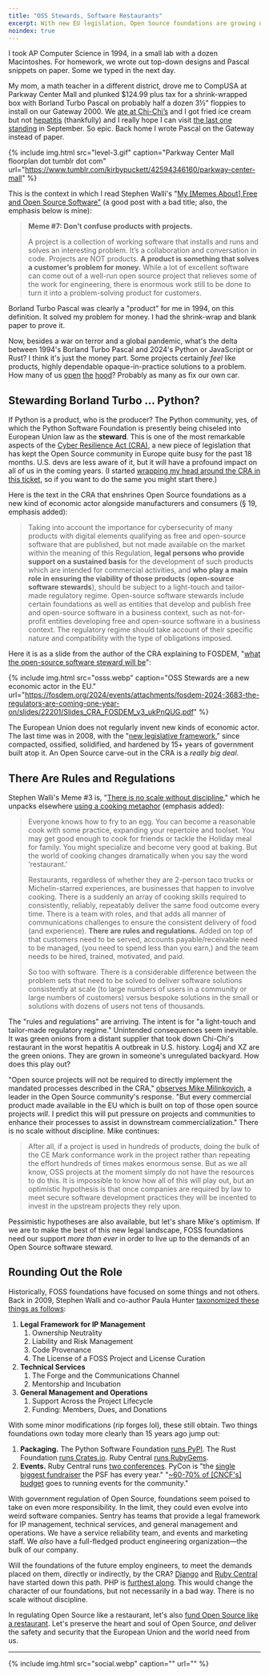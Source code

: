 ```yaml
---
title: "OSS Stewards, Software Restaurants"
excerpt: With new EU legislation, Open Source foundations are growing up fast. Where are we headed?
noindex: true
---
```


I took AP Computer Science in 1994, in a small lab with a dozen
Macintoshes. For homework, we wrote out top-down
designs and Pascal snippets on paper. Some we typed in the next day.

My mom, a math teacher in a different district, drove me to CompUSA at Parkway
Center Mall and plunked $124.99 plus tax for a shrink-wrapped box with Borland
Turbo Pascal on probably half a dozen 3½" floppies to install on our Gateway 2000.
We [ate at Chi-Chi’s](https://www.reddit.com/r/pittsburgh/comments/16ufhkw/who_remembers_shopping_at_compusa_and_then/) and I got fried ice cream but not 
[hepatitis](https://en.wikipedia.org/wiki/Chi-Chi%27s#Bankruptcy,_hepatitis_A,_and_closure_in_United_States_and_Canada)
(thankfully) and I really hope I can visit [the last one standing](https://www.chi-chis.at/)
in September. So epic. Back home I wrote Pascal on the Gateway instead of
paper.

{% include img.html src="level-3.gif" caption="Parkway Center Mall floorplan dot tumblr dot com" url="https://www.tumblr.com/kirbypuckett/42594346160/parkway-center-mall" %}

This is the context in which I read Stephen Walli's "[My [Memes About] Free and
Open Source
Software"](https://medium.com/@stephenrwalli/my-history-of-free-and-open-source-software-1bac0a75a6ba#5ea4)
(a good post with a bad title; also, the emphasis below is mine):

> <b>Meme #7: Don’t confuse products with projects.</b>
>
> A project is a collection of working software that installs and runs and
> solves an interesting problem. It’s a collaboration and conversation in code.
> Projects are NOT products. **A product is something that solves a customer’s
> problem for money.** While a lot of excellent software can come out of a
> well-run open source project that relieves some of the work for engineering,
> there is enormous work still to be done to turn it into a problem-solving
> product for customers.

Borland Turbo Pascal was clearly a "product" for me in 1994, on this
definition. It solved my problem for money. I had the shrink-wrap and
blank paper to prove it.

Now, besides a war on terror and a global pandemic, what's the delta between
1994's Borland Turbo Pascal and 2024's Python or JavaScript or Rust? I think
it's just the money part. Some projects certainly _feel_ like 
products, highly dependable opaque-in-practice solutions to a problem. How
many of us [open](https://github.com/python/cpython)
[the](https://chromium.googlesource.com/v8/v8.git)
[hood](https://github.com/rust-lang/rust)? Probably as many as
fix our own car.


## Stewarding Borland Turbo ... Python?

If Python is a product, who is the producer? The Python community, yes, of
which the Python Software Foundation is presently being chiseled into European
Union law as the <b>steward</b>. This is one of the most remarkable aspects of
the [Cyber Resilience Act
(CRA)](https://www.europarl.europa.eu/doceo/document/TA-9-2024-0130_EN.pdf), a
new piece of legislation that has kept the Open Source community in Europe
quite busy for the past 18 months. U.S. devs are less aware of it, but it will
have a profound impact on all of us in the coming years. (I started [wrapping my
head around the CRA in this
ticket](https://github.com/chadwhitacre/openpath/issues/40), so if you want to
do the same you might start there.)

Here is the text in the CRA that enshrines Open Source foundations as a
new kind of economic actor alongside manufacturers and consumers (§ 19, emphasis
added):

> Taking into account the importance for cybersecurity of many products with
> digital elements qualifying as free and open-source software that are
> published, but not made available on the market within the meaning of this
> Regulation, <b>legal persons who provide support on a sustained basis</b> for
> the development of such products which are intended for commercial
> activities, and <b>who play a main role in ensuring the viability of those
> products</b> (**open-source software stewards**), should be subject to a
> light-touch and tailor-made regulatory regime. Open-source software stewards
> include certain foundations as well as entities that develop and publish free
> and open-source software in a business context, such as not-for-profit
> entities developing free and open-source software in a business context. The
> regulatory regime should take account of their specific nature and
> compatibility with the type of obligations imposed.

Here it is as a slide from the author of the CRA explaining to FOSDEM, "[what
the open-source software steward will
be](https://www.youtube.com/watch?v=wRzqvHulcEA#t=18m07s)":

{% include img.html src="osss.webp" caption="OSS Stewards are a new economic actor in the EU." url="https://fosdem.org/2024/events/attachments/fosdem-2024-3683-the-regulators-are-coming-one-year-on/slides/22201/Slides_CRA_FOSDEM_v3_ukPnQUG.pdf" %}

The European Union does not regularly invent new kinds of economic actor. The
last time was in 2008, with the "[new legislative
framework](https://single-market-economy.ec.europa.eu/single-market/goods/new-legislative-framework_en),"
since compacted, ossified, solidified, and hardened by 15+ years of government 
built atop it. An Open Source carve-out in the CRA is a
_really big deal_.


## There Are Rules and Regulations

Stephen Walli's Meme #3 is, "[There is no scale without
discipline](https://medium.com/@stephenrwalli/my-history-of-free-and-open-source-software-1bac0a75a6ba#5d29),"
which he unpacks elsewhere [using a cooking
metaphor](https://medium.com/@stephenrwalli/sustaining-open-source-software-4a62a4b6d0f3#595f)
(emphasis added):


> Everyone knows how to fry to an egg. You can become a reasonable cook with
> some practice, expanding your repertoire and toolset. You may get good enough
> to cook for friends or tackle the Holiday meal for family. You might
> specialize and become very good at baking. But the world of cooking changes
> dramatically when you say the word ‘restaurant.’
> 
> Restaurants, regardless of whether they are 2-person taco trucks or
> Michelin-starred experiences, are businesses that happen to involve cooking.
> There is a suddenly an array of cooking skills required to consistently,
> reliably, repeatably deliver the same food outcome every time. There is a
> team with roles, and that adds all manner of communications challenges to
> ensure the consistent delivery of food (and experience). **There are rules and
> regulations.** Added on top of that customers need to be served, accounts
> payable/receivable need to be managed, (you need to spend less than you
> earn,) and the team needs to be hired, trained, motivated, and paid.
> 
> So too with software. There is a considerable difference between the problem
> sets that need to be solved to deliver software solutions consistently at
> scale (to large numbers of users in a community or large numbers of
> customers) versus bespoke solutions in the small or solutions with dozens of
> users not tens of thousands.

The "rules and regulations" are arriving. The intent is for "a light-touch and
tailor-made regulatory regime." Unintended consequences seem inevitable. It was
green onions from a distant supplier that took down Chi-Chi's restaurant in the
worst hepatitis A outbreak in U.S. history. Log4j and XZ are the green onions.
They are grown in someone's unregulated backyard. How does this play out?

"Open source projects will not be
required to directly implement the mandated processes described in the CRA,"
[observes Mike Milinkovich](
https://eclipse-foundation.blog/2023/12/19/good-news-on-the-cyber-resilience-act/),
a leader in the Open Source community's response. "But every
commercial product made available in the EU which is built on top of those open
source projects _will_. I predict this will put pressure on projects and
communities to enhance their processes to assist in downstream
commercialization." There is no scale without discipline. Mike continues:

> After all, if a project is used in hundreds of products, doing the bulk of
> the CE Mark conformance work in the project rather than repeating the effort
> hundreds of times makes enormous sense. But as we all know, OSS projects at
> the moment simply do not have the resources to do this. It is impossible to
> know how all of this will play out, but an optimistic hypothesis is that once
> companies are required by law to meet secure software development practices
> they will be incented to invest in the upstream projects they rely upon.

Pessimistic hypotheses are also available, but let's share Mike's optimism. If
we are to make the best of this new legal landscape, FOSS foundations need our
support _more than ever_ in order to live up to the demands of an Open Source
software steward.

## Rounding Out the Role

Historically, FOSS foundations have focused on some things and not others. Back in
2009, Stephen Walli and co-author Paula Hunter [taxonomized these things as
follows](https://www.jolts.world/index.php/jolts/article/view/64/148):

1. <b>Legal Framework for IP Management</b>
   1. Ownership Neutrality
   1. Liability and Risk Management
   1. Code Provenance
   1. The License of a FOSS Project and License Curation
1. <b>Technical Services</b>
   1. The Forge and the Communications Channel
   1. Mentorship and Incubation
1. <b>General Management and Operations</b>
   1. Support Across the Project Lifecycle
   1. Funding: Members, Dues, and Donations

With some minor modifications (rip forges lol), these still obtain. Two
things foundations own today more clearly than 15 years
ago jump out:

1. <b>Packaging.</b> The Python Software Foundation [runs
   PyPI](https://pypi.org/help/#about). The Rust Foundation [runs
   Crates.io](https://www.rust-lang.org/governance/teams/crates-io). Ruby Central [runs RubyGems](https://rubygems.org/pages/sponsors).
1. <b>Events.</b> Ruby Central runs [two conferences](https://rubycentral.org/conferences/). PyCon is "the [single biggest
   fundraiser](https://psf-docs.readthedocs.io/en/latest/_docs/faq.html#what-is-the-relationship-between-pycon-us-and-the-psf)
   the PSF has every year." "[~60-70% of [CNCF's]
   budget](https://twitter.com/cra/status/1763632743127126190) goes to running
   events for the community."

With government regulation of Open Source, foundations seem poised to take on
even more responsibility. In the limit, they could even evolve into weird
software companies. Sentry has teams that provide a legal framework for IP
management, technical services, and general management and operations. We have
a service reliability team, and events and marketing staff. We _also_ have a
full-fledged product engineering organization—the bulk of our company.

Will the foundations of the future employ engineers, to meet the
demands placed on them, directly or indirectly, by the CRA?
[Django](https://www.djangoproject.com/fundraising/#who-are-the-django-fellows)
and [Ruby
Central](https://rubycentral.org/news/ruby-central-welcomes-new-software-engineer-in-residence-sponsored-by-aws/)
have started down this path. PHP is [furthest
along](https://thephp.foundation/structure/#core_developers). This would change
the character of our foundations, but not necessarily in a bad way. There is no
scale without discipline.

In regulating Open Source like a restaurant, let's also [fund Open Source like a
restaurant](/2024/open-source-is-a-restaurant/). Let's preserve the heart and
soul of Open Source, _and_ deliver the safety and security that the European
Union and the world need from us.

---

{% include img.html src="social.webp" caption="" url="" %}
